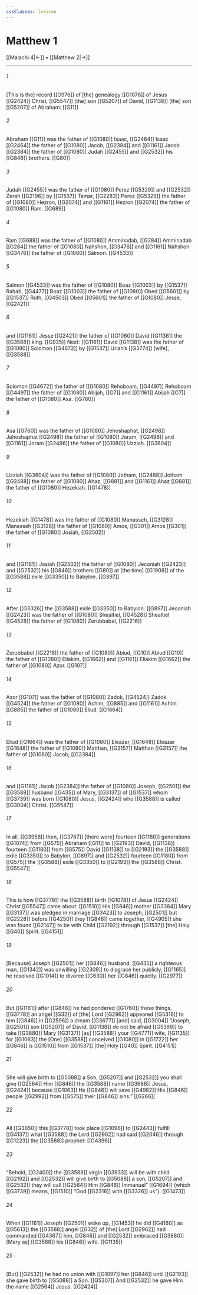 ```yaml
---
cssClasses: lexicon
---
```


# Matthew 1

[[Malachi 4|←]] • [[Matthew 2|→]]

---

###### 1
[This is the] record [[G976]] of [the] genealogy [[G1078]] of Jesus [[G2424]] Christ, [[G5547]] [the] son [[G5207]] of David, [[G1138]] [the] son [[G5207]] of Abraham: [[G11]]

###### 2
Abraham [[G11]] was the father of [[G1080]] Isaac, [[G2464]] Isaac [[G2464]] the father of [[G1080]] Jacob, [[G2384]] and [[G1161]] Jacob [[G2384]] the father of [[G1080]] Judah [[G2455]] and [[G2532]] his [[G846]] brothers. [[G80]]

###### 3
Judah [[G2455]] was the father of [[G1080]] Perez [[G5329]] and [[G2532]] Zerah [[G2196]] by [[G1537]] Tamar, [[G2283]] Perez [[G5329]] the father of [[G1080]] Hezron, [[G2074]] and [[G1161]] Hezron [[G2074]] the father of [[G1080]] Ram. [[G689]]

###### 4
Ram [[G689]] was the father of [[G1080]] Amminadab, [[G284]] Amminadab [[G284]] the father of [[G1080]] Nahshon, [[G3476]] and [[G1161]] Nahshon [[G3476]] the father of [[G1080]] Salmon. [[G4533]]

###### 5
Salmon [[G4533]] was the father of [[G1080]] Boaz [[G1003]] by [[G1537]] Rahab, [[G4477]] Boaz [[G1003]] the father of [[G1080]] Obed [[G5601]] by [[G1537]] Ruth, [[G4503]] Obed [[G5601]] the father of [[G1080]] Jesse, [[G2421]]

###### 6
and [[G1161]] Jesse [[G2421]] the father of [[G1080]] David [[G1138]] the [[G3588]] king. [[G935]] Next: [[G1161]] David [[G1138]] was the father of [[G1080]] Solomon [[G4672]] by [[G1537]] Uriah’s [[G3774]] [wife], [[G3588]]

###### 7
Solomon [[G4672]] the father of [[G1080]] Rehoboam, [[G4497]] Rehoboam [[G4497]] the father of [[G1080]] Abijah, [[G7]] and [[G1161]] Abijah [[G7]] the father of [[G1080]] Asa. [[G760]]

###### 8
Asa [[G760]] was the father of [[G1080]] Jehoshaphat, [[G2498]] Jehoshaphat [[G2498]] the father of [[G1080]] Joram, [[G2496]] and [[G1161]] Joram [[G2496]] the father of [[G1080]] Uzziah. [[G3604]]

###### 9
Uzziah [[G3604]] was the father of [[G1080]] Jotham, [[G2488]] Jotham [[G2488]] the father of [[G1080]] Ahaz, [[G881]] and [[G1161]] Ahaz [[G881]] the father of [[G1080]] Hezekiah. [[G1478]]

###### 10
Hezekiah [[G1478]] was the father of [[G1080]] Manasseh, [[G3128]] Manasseh [[G3128]] the father of [[G1080]] Amos, [[G301]] Amos [[G301]] the father of [[G1080]] Josiah, [[G2502]]

###### 11
and [[G1161]] Josiah [[G2502]] the father of [[G1080]] Jeconiah [[G2423]] and [[G2532]] his [[G846]] brothers [[G80]] at [the time] [[G1909]] of the [[G3588]] exile [[G3350]] to Babylon. [[G897]]

###### 12
After [[G3326]] the [[G3588]] exile [[G3350]] to Babylon: [[G897]] Jeconiah [[G2423]] was the father of [[G1080]] Shealtiel, [[G4528]] Shealtiel [[G4528]] the father of [[G1080]] Zerubbabel, [[G2216]]

###### 13
Zerubbabel [[G2216]] the father of [[G1080]] Abiud, [[G10]] Abiud [[G10]] the father of [[G1080]] Eliakim, [[G1662]] and [[G1161]] Eliakim [[G1662]] the father of [[G1080]] Azor. [[G107]]

###### 14
Azor [[G107]] was the father of [[G1080]] Zadok, [[G4524]] Zadok [[G4524]] the father of [[G1080]] Achim, [[G885]] and [[G1161]] Achim [[G885]] the father of [[G1080]] Eliud. [[G1664]]

###### 15
Eliud [[G1664]] was the father of [[G1080]] Eleazar, [[G1648]] Eleazar [[G1648]] the father of [[G1080]] Matthan, [[G3157]] Matthan [[G3157]] the father of [[G1080]] Jacob, [[G2384]]

###### 16
and [[G1161]] Jacob [[G2384]] the father of [[G1080]] Joseph, [[G2501]] the [[G3588]] husband [[G435]] of Mary, [[G3137]] of [[G1537]] whom [[G3739]] was born [[G1080]] Jesus, [[G2424]] who [[G3588]] is called [[G3004]] Christ. [[G5547]]

###### 17
In all, [[G3956]] then, [[G3767]] [there were] fourteen [[G1180]] generations [[G1074]] from [[G575]] Abraham [[G11]] to [[G2193]] David, [[G1138]] fourteen [[G1180]] from [[G575]] David [[G1138]] to [[G2193]] the [[G3588]] exile [[G3350]] to Babylon, [[G897]] and [[G2532]] fourteen [[G1180]] from [[G575]] the [[G3588]] exile [[G3350]] to [[G2193]] the [[G3588]] Christ. [[G5547]]

###### 18
This is how [[G3779]] the [[G3588]] birth [[G1078]] of Jesus [[G2424]] Christ [[G5547]] came about: [[G1510]] His [[G846]] mother [[G3384]] Mary [[G3137]] was pledged in marriage [[G3423]] to Joseph, [[G2501]] but [[G2228]] before [[G4250]] they [[G846]] came together, [[G4905]] she was found [[G2147]] to be with Child [[G2192]] through [[G1537]] [the] Holy [[G40]] Spirit. [[G4151]]

###### 19
[Because] Joseph [[G2501]] her [[G846]] husband, [[G435]] a righteous man, [[G1342]] was unwilling [[G2309]] to disgrace her publicly, [[G1165]] he resolved [[G1014]] to divorce [[G630]] her [[G846]] quietly. [[G2977]]

###### 20
But [[G1161]] after [[G846]] he had pondered [[G1760]] these things, [[G3778]] an angel [[G32]] of [the] Lord [[G2962]] appeared [[G5316]] to him [[G846]] in [[G2596]] a dream [[G3677]] [and] said, [[G3004]] “Joseph, [[G2501]] son [[G5207]] of David, [[G1138]] do not be afraid [[G5399]] to take [[G3880]] Mary [[G3137]] [as] [[G3588]] your [[G4771]] wife, [[G1135]] for [[G1063]] the [One] [[G3588]] conceived [[G1080]] in [[G1722]] her [[G846]] is [[G1510]] from [[G1537]] [the] Holy [[G40]] Spirit. [[G4151]]

###### 21
She will give birth to [[G5088]] a Son, [[G5207]] and [[G2532]] you shall give [[G2564]] Him [[G846]] the [[G3588]] name [[G3686]] Jesus, [[G2424]] because [[G1063]] He [[G846]] will save [[G4982]] His [[G846]] people [[G2992]] from [[G575]] their [[G846]] sins.” [[G266]]

###### 22
All [[G3650]] this [[G3778]] took place [[G1096]] to [[G2443]] fulfill [[G4137]] what [[G3588]] the Lord [[G2962]] had said [[G2046]] through [[G1223]] the [[G3588]] prophet: [[G4396]]

###### 23
“Behold, [[G2400]] the [[G3588]] virgin [[G3933]] will be with child [[G2192]] and [[G2532]] will give birth to [[G5088]] a son, [[G5207]] and [[G2532]] they will call [[G2564]] Him [[G846]] Immanuel” [[G1694]] (which [[G3739]] means, [[G1510]] “God [[G2316]] with [[G3326]] us”). [[G1473]]

###### 24
When [[G1161]] Joseph [[G2501]] woke up, [[G1453]] he did [[G4160]] as [[G5613]] the [[G3588]] angel [[G32]] of [the] Lord [[G2962]] had commanded [[G4367]] him, [[G846]] and [[G2532]] embraced [[G3880]] [Mary as] [[G3588]] his [[G846]] wife. [[G1135]]

###### 25
[But] [[G2532]] he had no union with [[G1097]] her [[G846]] until [[G2193]] she gave birth to [[G5088]] a Son. [[G5207]] And [[G2532]] he gave Him the name [[G2564]] Jesus. [[G2424]]

